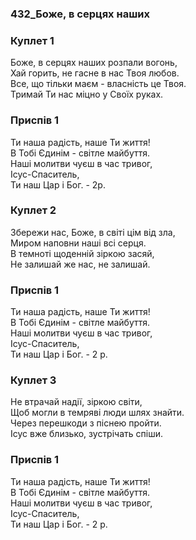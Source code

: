 ### 432_Боже, в серцях наших
### Куплет 1
Боже, в серцях наших розпали вогонь, <br/>Хай горить, не гасне в нас Твоя любов. <br/>Все, що тільки маєм - власність це Твоя. <br/>Тримай Ти нас міцно у Своїх руках.
### Приспів 1
Ти наша радість, наше Ти життя! <br/>В Тобі Єдинім - світле майбуття. <br/>Наші молитви чуєш в час тривог, <br/>Ісус-Спаситель, <br/>Ти наш Цар і Бог. - 2р.
### Куплет 2
Збережи нас, Боже, в світі цім від зла, <br/>Миром наповни наші всі серця. <br/>В темноті щоденній зіркою засяй, <br/>Не залишай же нас, не залишай.
### Приспів 1
Ти наша радість, наше Ти життя! <br/>В Тобі Єдинім - світле майбуття. <br/>Наші молитви чуєш в час тривог, <br/>Ісус-Спаситель, <br/>Ти наш Цар і Бог. - 2 р.
### Куплет 3
Не втрачай надії, зіркою світи, <br/>Щоб могли в темряві люди шлях знайти. <br/>Через перешкоди з піснею пройти. <br/>Ісус вже близько, зустрічать спіши.
### Приспів 1
Ти наша радість, наше Ти життя! <br/>В Тобі Єдинім - світле майбуття. <br/>Наші молитви чуєш в час тривог, <br/>Ісус-Спаситель, <br/>Ти наш Цар і Бог. - 2 р.
